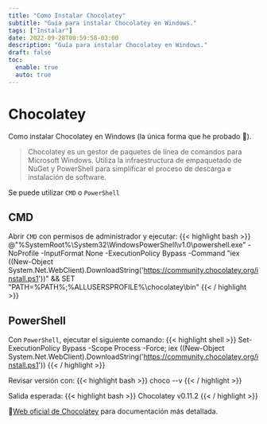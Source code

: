 ```yaml
---
title: "Como Instalar Chocolatey"
subtitle: "Guía para instalar Chocolatey en Windows."
tags: ["Instalar"]
date: 2022-09-28T00:59:58-03:00
description: "Guía para instalar Chocolatey en Windows."
draft: false
toc:
  enable: true
  auto: true
---
```


# Chocolatey
Como instalar Chocolatey en Windows (la única forma que he probado :clown_face:).

> Chocolatey es un gestor de paquetes de línea de comandos para Microsoft Windows. Utiliza la infraestructura de empaquetado de NuGet y PowerShell para simplificar el proceso de descarga e instalación de software.

Se puede utilizar `CMD` o `PowerShell`

## CMD
Abrir `CMD` con permisos de administrador y ejecutar:
{{< highlight bash >}}
@"%SystemRoot%\System32\WindowsPowerShell\v1.0\powershell.exe" -NoProfile -InputFormat None -ExecutionPolicy Bypass -Command "iex ((New-Object System.Net.WebClient).DownloadString('https://community.chocolatey.org/install.ps1'))" && SET "PATH=%PATH%;%ALLUSERSPROFILE%\chocolatey\bin"
{{< / highlight >}}

## PowerShell
Con `PowerShell`, ejecutar el siguiente comando:
{{< highlight shell >}}
Set-ExecutionPolicy Bypass -Scope Process -Force; iex ((New-Object System.Net.WebClient).DownloadString('https://community.chocolatey.org/install.ps1'))
{{< / highlight >}}

Revisar versión con:
{{< highlight bash >}}
choco --v
{{< / highlight >}}

Salida esperada:
{{< highlight bash >}}
Chocolatey v0.11.2
{{< / highlight >}}

:link:[Web oficial de Chocolatey](https://chocolatey.org/install) para documentación más detallada.
